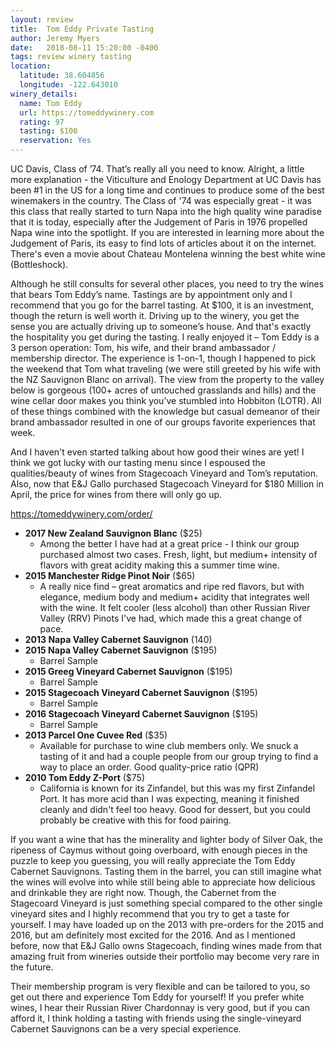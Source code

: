 ```yaml
---
layout: review
title:  Tom Eddy Private Tasting
author: Jeremy Myers
date:   2018-08-11 15:20:00 -0400
tags: review winery tasting
location:
  latitude: 38.604856
  longitude: -122.643010
winery_details:
  name: Tom Eddy
  url: https://tomeddywinery.com
  rating: 97
  tasting: $100
  reservation: Yes
---
```

UC Davis, Class of ’74.  That’s really all you need to know.  Alright, a little more explanation - the Viticulture and Enology Department at UC Davis has been #1 in the US for a long time and continues to produce some of the best winemakers in the country.  The Class of '74 was especially great - it was this class that really started to turn Napa into the high quality wine paradise that it is today, especially after the Judgement of Paris in 1976 propelled Napa wine into the spotlight.  If you are interested in learning more about the Judgement of Paris, its easy to find lots of articles about it on the internet.  There's even a movie about Chateau Montelena winning the best white wine (Bottleshock).

Although he still consults for several other places, you need to try the wines that bears Tom Eddy’s name.  Tastings are by appointment only and I recommend that you go for the barrel tasting.  At $100, it is an investment, though the return is well worth it.  Driving up to the winery, you get the sense you are actually driving up to someone’s house.  And that's exactly the hospitality you get during the tasting.  I really enjoyed it – Tom Eddy is a 3 person operation: Tom, his wife, and their brand ambassador / membership director.  The experience is 1-on-1, though I happened to pick the weekend that Tom what traveling (we were still greeted by his wife with the NZ Sauvignon Blanc on arrival).  The view from the property to the valley below is gorgeous (100+ acres of untouched grasslands and hills) and the wine cellar door makes you think you’ve stumbled into Hobbiton (LOTR).  All of these things combined with the knowledge but casual demeanor of their brand ambassador resulted in one of our groups favorite experiences that week.

And I haven't even started talking about how good their wines are yet!  I think we got lucky with our tasting menu since I espoused the qualities/beauty of wines from Stagecoach Vineyard and Tom’s reputation.  Also, now that E&J Gallo purchased Stagecoach Vineyard for $180 Million in April, the price for wines from there will only go up.

<https://tomeddywinery.com/order/>
* **2017 New Zealand Sauvignon Blanc** ($25)
  * Among the better I have had at a great price - I think our group purchased almost two cases.  Fresh, light, but medium+ intensity of flavors with great acidity making this a summer time wine.
* **2015 Manchester Ridge Pinot Noir** ($65)
  * A really nice find – great aromatics and ripe red flavors, but with elegance, medium body and medium+ acidity that integrates well with the wine.  It felt cooler (less alcohol) than other Russian River Valley (RRV) Pinots I've had, which made this a great change of pace.
* **2013 Napa Valley Cabernet Sauvignon** (140)
* **2015 Napa Valley Cabernet Sauvignon** ($195)
  * Barrel Sample
* **2015 Greeg Vineyard Cabernet Sauvignon** ($195)
  * Barrel Sample
* **2015 Stagecoach Vineyard Cabernet Sauvignon** ($195)
  * Barrel Sample
* **2016 Stagecoach Vineyard Cabernet Sauvignon** ($195)
  * Barrel Sample
* **2013 Parcel One Cuvee Red** ($35)
  * Available for purchase to wine club members only.  We snuck a tasting of it and had a couple people from our group trying to find a way to place an order.  Good quality-price ratio (QPR)
* **2010 Tom Eddy Z-Port** ($75)
  * California is known for its Zinfandel, but this was my first Zinfandel Port.  It has more acid than I was expecting, meaning it finished cleanly and didn't feel too heavy.  Good for dessert, but you could probably be creative with this for food pairing.

If you want a wine that has the minerality and lighter body of Silver Oak, the ripeness of Caymus without going overboard, with enough pieces in the puzzle to keep you guessing, you will really appreciate the Tom Eddy Cabernet Sauvignons.  Tasting them in the barrel, you can still imagine what the wines will evolve into while still being able to appreciate how delicious and drinkable they are right now.  Though, the Cabernet from the Stagecoard Vineyard is just something special compared to the other single vineyard sites and I highly recommend that you try to get a taste for yourself.  I may have loaded up on the 2013 with pre-orders for the 2015 and 2016, but am definitely most excited for the 2016.  And as I mentioned before, now that E&J Gallo owns Stagecoach, finding wines made from that amazing fruit from wineries outside their portfolio may become very rare in the future.  

Their membership program is very flexible and can be tailored to you, so get out there and experience Tom Eddy for yourself!  If you prefer white wines, I hear their Russian River Chardonnay is very good, but if you can afford it, I think holding a tasting with friends using the single-vineyard Cabernet Sauvignons can be a very special experience.
